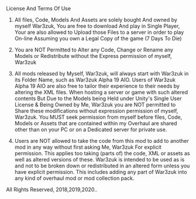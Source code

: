 License And Terms Of Use

1) All files, Code, Models And Assets are solely bought And owned by myself War3zuk, You are free to download And play in Single Player, Your are also allowed
to Upload those Files to a server in order to play On-line Assuming you own a Legal Copy of the game (7 Days To Die)

2) You are NOT Permitted to Alter any Code, Change or Rename any Models or Redistribute without the Express permission of myself, War3zuk

3) All mods released by Myself, War3zuk, will always start with War3zuk in its Folder Name, such as War3zuk Alpha 19 AIO.
Users of War3zuk Alpha 19 AIO are also free to tailor their experience to their needs by altering the XML files. When hosting a server or game with such altered
contents But Due to the Models being Held under Unity's Single User License & Being Owned by Me, War3zuk you are NOT permitted to Share these modifications without
expression permission of myself, War3zuk. You MUST seek permission from myself before files, Code, Models or Assets that are contained within my Overhaul are
shared other than on your PC or on a Dedicated server for private use.

4) Users are NOT allowed to take the code from this mod to add to another mod in any way without first asking Me, War3zuk For explicit permission. This applies 
too taking (parts of) the code, XML or assets as well as altered versions of these. War3zuk is intended to be used as is and not to be broken down or redistributed
in an altered form unless you have explicit permission. This includes adding any part of War3zuk into any kind of overhaul mod or mod collection pack.

All Rights Reserved, 2018,2019,2020..